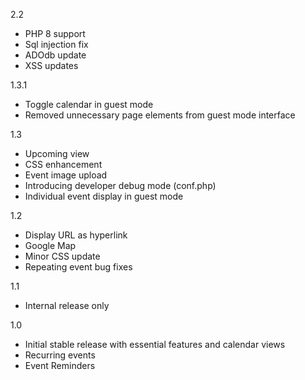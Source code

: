 2.2

* PHP 8 support
* Sql injection fix
* ADOdb update
* XSS updates

1.3.1

* Toggle calendar in guest mode
* Removed unnecessary page elements from guest mode interface

1.3

* Upcoming view
* CSS enhancement
* Event image upload
* Introducing developer debug mode (conf.php)
* Individual event display in guest mode

1.2

* Display URL as hyperlink
* Google Map
* Minor CSS update
* Repeating event bug fixes

1.1

* Internal release only

1.0
* Initial stable release with essential features and calendar views
* Recurring events
* Event Reminders